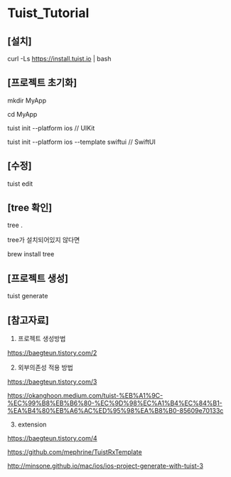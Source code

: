 # Tuist_Tutorial

## [설치]

curl -Ls https://install.tuist.io | bash

## [프로젝트 초기화]

mkdir MyApp 

cd MyApp 

tuist init --platform ios   // UIKit

tuist init --platform ios --template swiftui   // SwiftUI

## [수정]

tuist edit

## [tree 확인]

tree .

tree가 설치되어있지 않다면

brew install tree

## [프로젝트 생성]

tuist generate

## [참고자료]

1. 프로젝트 생성방법

https://baegteun.tistory.com/2

2. 외부의존성 적용 방법 

https://baegteun.tistory.com/3

https://okanghoon.medium.com/tuist-%EB%A1%9C-%EC%99%B8%EB%B6%80-%EC%9D%98%EC%A1%B4%EC%84%B1-%EA%B4%80%EB%A6%AC%ED%95%98%EA%B8%B0-85609e70133c

3. extension 

https://baegteun.tistory.com/4

https://github.com/mephrine/TuistRxTemplate

http://minsone.github.io/mac/ios/ios-project-generate-with-tuist-3


